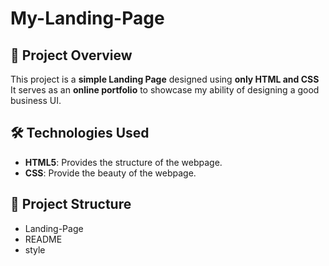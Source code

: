 # My-Landing-Page

## 📌 Project Overview
This project is a **simple Landing Page** designed using **only HTML and CSS** 
It serves as an **online portfolio** to showcase my ability of designing a good business UI.

## 🛠 Technologies Used
- **HTML5**: Provides the structure of the webpage.
- **CSS**: Provide the beauty of the webpage.  


## 📂 Project Structure
- Landing-Page
- README
- style
